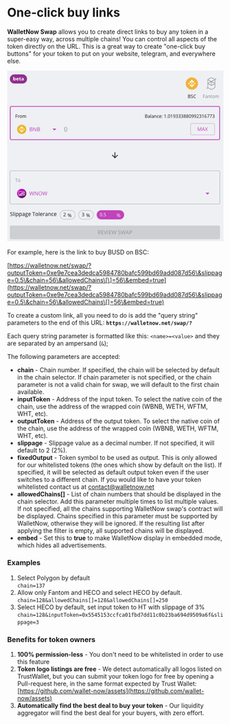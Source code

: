 # One-click buy links

**WalletNow Swap** allows you to create direct links to buy any token in a super-easy way, across multiple chains! You can control all aspects of the token directly on the URL. This is a great way to create "one-click buy buttons" for your token to put on your website, telegram, and everywhere else.

![](<../.gitbook/assets/image (81) (1).png>)

For example, here is the link to buy BUSD on BSC:

[https://walletnow.net/swap/?outputToken=0xe9e7cea3dedca5984780bafc599bd69add087d56\&slippage=0.5\&chain=56\&allowedChains\[\]=56\&embed=true](https://walletnow.net/swap/?outputToken=0xe9e7cea3dedca5984780bafc599bd69add087d56\&slippage=0.5\&chain=56\&allowedChains\[]=56\&embed=true)

To create a custom link, all you need to do is add the "query string" parameters to the end of this URL: **`https://walletnow.net/swap/?`**

Each query string parameter is formatted like this: `<name>=<value>` and they are separated by an ampersand (`&`);

The following parameters are accepted:

* **chain** - Chain number. If specified, the chain will be selected by default in the chain selector. If chain parameter is not specified, or the chain parameter is not a valid chain for swap, we will default to the first chain available.
* **inputToken** - Address of the input token. To select the native coin of the chain, use the address of the wrapped coin (WBNB, WETH, WFTM, WHT, etc).
* **outputToken** - Address of the output token. To select the native coin of the chain, use the address of the wrapped coin (WBNB, WETH, WFTM, WHT, etc).
* **slippage** - Slippage value as a decimal number. If not specified, it will default to 2 (2%).
* **fixedOutput** - Token symbol to be used as output. This is only allowed for our whitelisted tokens (the ones which show by default on the list). If specified, it will be selected as default output token even if the user switches to a different chain. If you would like to have your token whitelisted contact us at [contact@walletnow.net](mailto:contact@walletnow.net)
* **allowedChains\[]** - List of chain numbers that should be displayed in the chain selector. Add this parameter multiple times to list multiple values. If not specified, all the chains supporting WalletNow swap's contract will be displayed. Chains specified in this parameter must be supported by WalletNow, otherwise they will be ignored. If the resulting list after applying the filter is empty, all supported chains will be displayed.
* **embed** - Set this to **true** to make WalletNow display in embedded mode, which hides all advertisements.

### Examples

1. Select Polygon by default\
   `chain=137`
2. Allow only Fantom and HECO and select HECO by default.\
   `chain=128&allowedChains[]=128&allowedChains[]=250`
3. Select HECO by default, set input token to HT with slippage of 3%\
   `chain=128&inputToken=0x5545153ccfca01fbd7dd11c0b23ba694d9509a6f&slippage=3`

### Benefits for token owners

1. **100% permission-less** - You don't need to be whitelisted in order to use this feature
2. **Token logo listings are free** - We detect automatically all logos listed on TrustWallet, but you can submit your token logo for free by opening a Pull-request here, in the same format expected by  Trust Wallet: [https://github.com/wallet-now/assets](https://github.com/wallet-now/assets)
3. **Automatically find the best deal to buy your token** - Our liquidity aggregator will find the best deal for your buyers, with zero effort.
